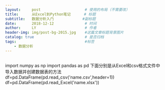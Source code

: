 ```yaml
---
layout:     post   				    # 使用的布局（不需要改）
title:      从Excel到Python笔记 	 # 标题 
subtitle:   数据分析入门             #副标题
date:       2018-12-12 				# 时间
author:     LY 						# 作者
header-img: img/post-bg-2015.jpg 	#这篇文章标题背景图片
catalog: true 						# 是否归档
tags:								#标签
    - 数据分析
---
```


## 
>
import numpy as np
import pandas as pd
下面分别是从Excel和csv格式文件中导入数据并创建数据表的方法
df=pd.DataFrame(pd.read_csv('name.csv',header=1))
df=pd.DataFrame(pd.read_Excel('name.xlsx'))





















